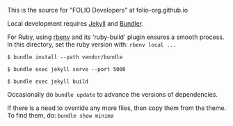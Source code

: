 This is the source for "FOLIO Developers" at folio-org.github.io

Local development requires [Jekyll](http://jekyllrb.com/) and [Bundler](http://bundler.io/).

For Ruby, using [rbenv](https://github.com/rbenv/rbenv) and its 'ruby-build' plugin ensures a smooth process. In this directory, set the ruby version with: `rbenv local ...` 

`$ bundle install --path vendor/bundle`

`$ bundle exec jekyll serve --port 5000`

`$ bundle exec jekyll build`

Occasionally do `bundle update` to advance the versions of dependencies.

If there is a need to override any more files, then copy them from the theme.
To find them, do: `bundle show minima`
